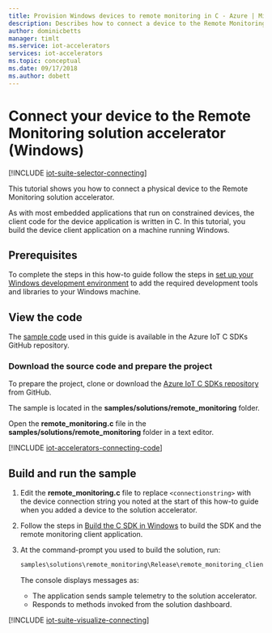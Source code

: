 ```yaml
---
title: Provision Windows devices to remote monitoring in C - Azure | Microsoft Docs
description: Describes how to connect a device to the Remote Monitoring solution accelerator using an application written in C running on Windows.
author: dominicbetts
manager: timlt
ms.service: iot-accelerators
services: iot-accelerators
ms.topic: conceptual
ms.date: 09/17/2018
ms.author: dobett
---
```


# Connect your device to the Remote Monitoring solution accelerator (Windows)

[!INCLUDE [iot-suite-selector-connecting](../../includes/iot-suite-selector-connecting.md)]

This tutorial shows you how to connect a physical device to the Remote Monitoring solution accelerator.

As with most embedded applications that run on constrained devices, the client code for the device application is written in C. In this tutorial, you build the device client application on a machine running Windows.

## Prerequisites

To complete the steps in this how-to guide follow the steps in [set up your Windows development environment](https://github.com/Azure/azure-iot-sdk-c/blob/master/doc/devbox_setup.md#set-up-a-windows-development-environment) to add the required development tools and libraries to your Windows machine.

## View the code

The [sample code](https://github.com/Azure/azure-iot-sdk-c/tree/master/samples/solutions/remote_monitoring) used in this guide is available in the Azure IoT C SDKs GitHub repository.

### Download the source code and prepare the project

To prepare the project, clone or download the [Azure IoT C SDKs repository](https://github.com/Azure/azure-iot-sdk-c) from GitHub.

The sample is located in the **samples/solutions/remote_monitoring** folder.

Open the **remote_monitoring.c** file in the **samples/solutions/remote_monitoring** folder in a text editor.

[!INCLUDE [iot-accelerators-connecting-code](../../includes/iot-accelerators-connecting-code.md)]

## Build and run the sample

1. Edit the **remote_monitoring.c** file to replace `<connectionstring>` with the device connection string you noted at the start of this how-to guide when you added a device to the solution accelerator.

1. Follow the steps in [Build the C SDK in Windows](https://github.com/Azure/azure-iot-sdk-c/blob/master/doc/devbox_setup.md#build-the-c-sdk-in-windows) to build the SDK and the remote monitoring client application.

1. At the command-prompt you used to build the solution, run:

    ```cmd
    samples\solutions\remote_monitoring\Release\remote_monitoring_client.exe
    ```

    The console displays messages as:

    - The application sends sample telemetry to the solution accelerator.
    - Responds to methods invoked from the solution dashboard.

[!INCLUDE [iot-suite-visualize-connecting](../../includes/iot-suite-visualize-connecting.md)]
